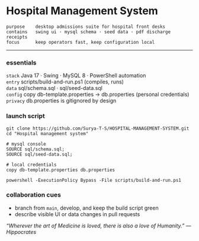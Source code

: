 # Hospital Management System

```
purpose    desktop admissions suite for hospital front desks
contains   swing ui · mysql schema · seed data · pdf discharge receipts
focus      keep operators fast, keep configuration local
```

---

### essentials
`stack`        Java 17 · Swing · MySQL 8 · PowerShell automation  
`entry`        scripts/build-and-run.ps1 (compiles, runs)  
`data`         sql/schema.sql · sql/seed-data.sql  
`config`       copy db-template.properties → db.properties (personal credentials)  
`privacy`      db.properties is gitignored by design

### launch script
```
git clone https://github.com/Surya-T-S/HOSPITAL-MANAGEMENT-SYSTEM.git
cd "Hospital management system"

# mysql console
SOURCE sql/schema.sql;
SOURCE sql/seed-data.sql;

# local credentials
copy db-template.properties db.properties

powershell -ExecutionPolicy Bypass -File scripts/build-and-run.ps1
```

### collaboration cues
- branch from `main`, develop, and keep the build script green
- describe visible UI or data changes in pull requests

_“Wherever the art of Medicine is loved, there is also a love of Humanity.” — Hippocrates_

